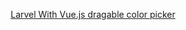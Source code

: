<p align="center"><a href="https://laravel.com" target="_blank">Larvel With Vue.js dragable color picker </a></p>
